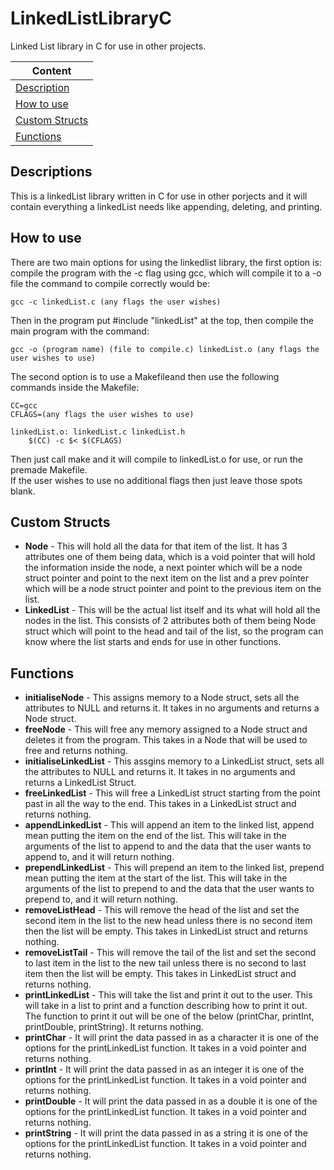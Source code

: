 # LinkedListLibraryC
Linked List library in C for use in other projects.

|              Content              |
|-----------------------------------|
| [Description](#descriptions)      |
| [How to use](#how-to-use)         |
| [Custom Structs](#custom-structs) |
| [Functions](#functions)           |

## Descriptions

This is a linkedList library written in C for use in other porjects and it will contain everything a linkedList needs like appending, deleting, and printing.

## How to use

There are two main options for using the linkedlist library, the first option is:  
compile the program with the -c flag using gcc, which will compile it to a -o file the command to compile correctly would be:

    gcc -c linkedList.c (any flags the user wishes)
Then in the program put #include "linkedList" at the top, then compile the main program with the command:

    gcc -o (program name) (file to compile.c) linkedList.o (any flags the user wishes to use)
The second option is to use a Makefileand then use the following commands inside the Makefile:

    CC=gcc
    CFLAGS=(any flags the user wishes to use)

    linkedList.o: linkedList.c linkedList.h
        $(CC) -c $< $(CFLAGS)
Then just call make and it will compile to linkedList.o for use, or run the premade Makefile.  
If the user wishes to use no additional flags then just leave those spots blank.
## Custom Structs

- **Node** - This will hold all the data for that item of the list. It has 3 attributes one of them being data, which is a void pointer that will hold the information inside the node, a next pointer which will be a node struct pointer and point to the next item on the list and a prev pointer which will be a node struct pointer and point to the previous item on the list.
- **LinkedList** - This will be the actual list itself and its what will hold all the nodes in the list. This consists of 2 attributes both of them being Node struct which will point to the head and tail of the list, so the program can know where the list starts and ends for use in other functions.

## Functions
- **initialiseNode** - This assigns memory to a Node struct, sets all the attributes to NULL and returns it. It takes in no arguments and returns a Node struct.
- **freeNode** - This will free any memory assigned to a Node struct and deletes it from the program. This takes in a Node that will be used to free and returns nothing.
- **initialiseLinkedList** - This assgins memory to a LinkedList struct, sets all the attributes to NULL and returns it. It takes in no arguments and returns a LinkedList Struct.
- **freeLinkedList** - This will free a LinkedList struct starting from the point past in all the way to the end. This takes in a LinkedList struct and returns nothing.
- **appendLinkedList** - This will append an item to the linked list, append mean putting the item on the end of the list. This will take in the arguments of the list to append to and the data that the user wants to append to, and it will return nothing.
- **prependLinkedList** - This will prepend an item to the linked list, prepend mean putting the item at the start of the list. This will take in the arguments of the list to prepend to and the data that the user wants to prepend to, and it will return nothing.
- **removeListHead** - This will remove the head of the list and set the second item in the list to the new head unless there is no second item then the list will be empty. This takes in LinkedList struct and returns nothing.
- **removeListTail** - This will remove the tail of the list and set the second to last item in the list to the new tail unless there is no second to last item then the list will be empty. This takes in LinkedList struct and returns nothing.
- **printLinkedList** - This will take the list and print it out to the user. This will take in a list to print and a function describing how to print it out. The function to print it out will be one of the below (printChar, printInt, printDouble, printString). It returns nothing.
- **printChar** - It will print the data passed in as a character it is one of the options for the printLinkedList function. It takes in a void pointer and returns nothing.
- **printInt** - It will print the data passed in as an integer it is one of the options for the printLinkedList function. It takes in a void pointer and returns nothing.
- **printDouble** - It will print the data passed in as a double it is one of the options for the printLinkedList function. It takes in a void pointer and returns nothing.
- **printString** - It will print the data passed in as a string it is one of the options for the printLinkedList function. It takes in a void pointer and returns nothing.